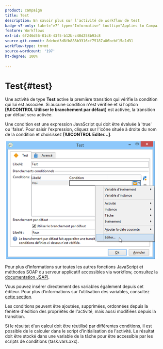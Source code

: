 ```yaml
---
product: campaign
title: Test
description: En savoir plus sur l’activité de workflow de test
badge-v7-only: label="v7" type="Informative" tooltip="Applies to Campaign Classic v7 only"
feature: Workflows
exl-id: 6f246d56-01c8-43f5-b12b-c40d258b93c8
source-git-commit: 8debcd3d8fb883b3316cf75187a86bebf15a1d31
workflow-type: tm+mt
source-wordcount: '197'
ht-degree: 100%

---
```


# Test{#test}



Une activité de type **Test** active la première transition qui vérifie la condition qui lui est associée. Si aucune condition n&#39;est vérifiée et si l&#39;option **[!UICONTROL Utiliser le branchement par défaut]** est activée, la transition par défaut sera activée.

Une condition est une expression JavaScript qui doit être évaluée à &#39;true&#39; ou &#39;false&#39;. Pour saisir l&#39;expression, cliquez sur l&#39;icône située à droite du nom de la condition et choisissez **[!UICONTROL Editer...]**.

![](assets/edit_test.png)

Pour plus d’informations sur toutes les autres fonctions JavaScript et méthodes SOAP du serveur applicatif accessibles via workflow, consultez la [documentation JSAPI](https://experienceleague.adobe.com/developer/campaign-api/api/index.html?lang=fr).

Vous pouvez insérer directement des variables également depuis cet éditeur. Pour plus d’informations sur l’utilisation des variables, consultez [cette section](javascript-scripts-and-templates.md#variables).

Les conditions peuvent être ajoutées, supprimées, ordonnées depuis la fenêtre d&#39;édition des propriétés de l&#39;activité, mais aussi modifiées depuis la transition.

Si le résultat d&#39;un calcul doit être réutilisé par différentes conditions, il est possible de le calculer dans le script d&#39;initialisation de l&#39;activité. Le résultat doit être stocké dans une variable de la tâche pour être accessible par les scripts de conditions (task.vars.xxx).
